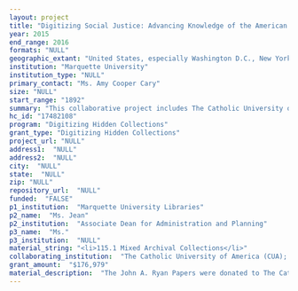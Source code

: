 ```yaml
--- 
layout: project 
title: "Digitizing Social Justice: Advancing Knowledge of the American 20th Century Catholic Social Action Movement through Access to Correspondence, Oral Histories, and Publications of Dorothy Day, Ade Bethune, Fr. John Ryan, Fr. Paul Hanley Furfey, and Catholic Interracial Councils of New York, Washington, D.C., and the Twin Cities"
year: 2015
end_range: 2016
formats: "NULL"
geographic_extant: "United States, especially Washington D.C., New York, and Minnesota with lesser amounts from New England"
institution: "Marquette University"
institution_type: "NULL"
primary_contact: "Ms. Amy Cooper Cary"
size: "NULL"
start_range: "1892"
summary: "This collaborative project includes The Catholic University of America, Catholic Research Resources Alliance, Marquette University, and St. Catherine University. Over a period of three years (2016-2018) project partners will collectively digitize and make publicly available materials documenting Catholic social justice and action in the 20th century. The collections refer to each other, across holdings and across institutions. This project seeks to bridge the dispersed nature of these archival collections, creating critical connections for research in social justice. Materials selected will be digitized from holdings of the most significant activists and thinkers of the period, including Dorothy Day, Ade Bethune, John Ryan, the Catholic Interracial Council, and more. Source materials include diverse formats: correspondence, notebooks, diaries, manuscripts, press accounts, newsletters, newspapers, drawings, audio files, and photographs."
hc_id: "17482108"
program: "Digitizing Hidden Collections"
grant_type: "Digitizing Hidden Collections"
project_url: "NULL"
address1:  "NULL"
address2:  "NULL"
city:  "NULL"
state:  "NULL"
zip: "NULL"
repository_url:  "NULL"
funded:  "FALSE"
p1_institution:  "Marquette University Libraries"
p2_name:  "Ms. Jean"
p2_institution:  "Associate Dean for Administration and Planning"
p3_name:  "Ms."
p3_institution:  "NULL"
material_string: "<li>115.1 Mixed Archival Collections</li>"
collaborating_institution:  "The Catholic University of America (CUA); St. Catherine University (SCU); Catholic Research Resources Alliance (CRRA)"
grant_amount:  "$176,979"
material_description:  "The John A. Ryan Papers were donated to The Catholic University of America by the Social Action Department of the National Catholic Welfare Conference and Lawrence Ryan in 1949 and 1950. The Catholic Interracial Council of New York donated its records to the American Catholic History Research Center and University Archives in 1977. The Paul Philips Cooke papers, donated by Cooke in 2000, 2002, and 2005, include six linear feet of records focused primarily on the Catholic Interracial Council of the District of Columbia (CICDC). The Celestine Joseph Nuesse Papers, donated by Nuesse from 1994-1999, includes one linear foot of materials related to the CICDC. The Paul Hanly Furfey Papers includes .25 linear feet of material proposed for digitization related to Dorothy Day and Ade Bethune. These papers are part of Furfey's correspondence files. The materials were donated by Furfey and colleague Mary Elizabeth Walsh from 1983-1992. \n\n\n\nDorothy Day and Peter Maurin founded The Catholic Worker, a faith-based, grassroots movement for peace and social justice through nonviolent action. The Marquette University Special Collections and University Archives began to acquire the records of the movement in 1962. The entire collection spans over 200 linear feet, and includes personal papers of Day, Maurin and others; records of Catholic Worker communities; interviews; talks; television programs; and a wide variety of publications. \n\n\n\nAde Bethune donated her papers (almost 500 cubic feet), including a nearly complete run of The Catholic Worker, to St. Catherine University during the period 1984-2002. Judith Stoughton, CSJ, gave materials from her biography of Bethune and St. Joseph's House publications in 1990. St. Catherine University acquired the records of the Catholic Interracial Council of the Twin Cities (MN) in 2011 from the organization's first secretary, Pat Caponi (class of 1952). The collection includes correspondence, meeting minutes, and newsletters."
---
```

